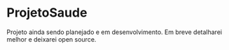 # ProjetoSaude
Projeto ainda sendo planejado e em desenvolvimento. Em breve detalharei melhor e deixarei open source.
